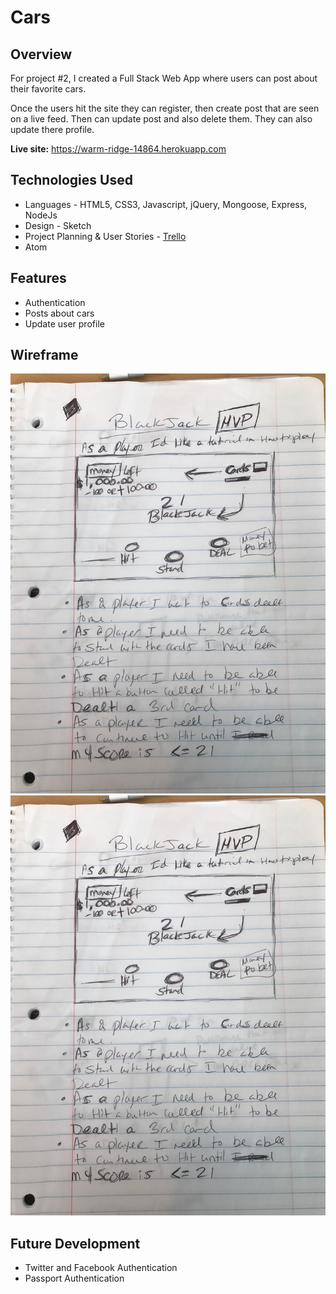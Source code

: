 # Cars

## Overview

For project #2, I created a Full Stack Web App where users can post about their favorite cars.

Once the users hit the site they can register, then create post that are seen on a live feed. Then can update post and also delete them. They can also update there profile.

**Live site:** <https://warm-ridge-14864.herokuapp.com>

## Technologies Used

  * Languages - HTML5, CSS3, Javascript, jQuery, Mongoose, Express, NodeJs
  * Design - Sketch
  * Project Planning & User Stories - [Trello](https://trello.com/b/MxSAoMXw/project-2)
  * Atom


## Features

  * Authentication
  * Posts about cars
  * Update user profile



## Wireframe

![Wireframe](https://github.com/brandonking7/Blackjack/blob/master/IMG_0546.png?raw=true)
![Wireframe](https://github.com/brandonking7/Blackjack/blob/master/IMG_0546.png?raw=true)


## Future Development


  * Twitter and Facebook Authentication
  * Passport Authentication
